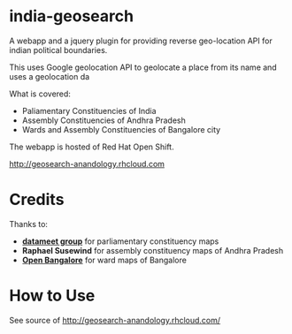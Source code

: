 # india-geosearch

A webapp and a jquery plugin for providing reverse geo-location API for indian political boundaries.

This uses Google geolocation API to geolocate a place from its name and uses a geolocation da

What is covered:

* Paliamentary Constituencies of India
* Assembly Constituencies of Andhra Pradesh
* Wards and Assembly Constituencies of Bangalore city

The webapp is hosted of Red Hat Open Shift.

<http://geosearch-anandology.rhcloud.com>

# Credits

Thanks to:

* [**datameet group**](https://github.com/datameet/maps) for parliamentary constituency maps
* **Raphael Susewind** for assembly constituency maps of Andhra Pradesh
* [**Open Bangalore**](http://openbangalore.org/) for ward maps of Bangalore

# How to Use

See source of http://geosearch-anandology.rhcloud.com/

